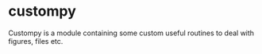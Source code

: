 # custompy

Custompy is a module containing some custom useful routines to deal with figures, files etc.

